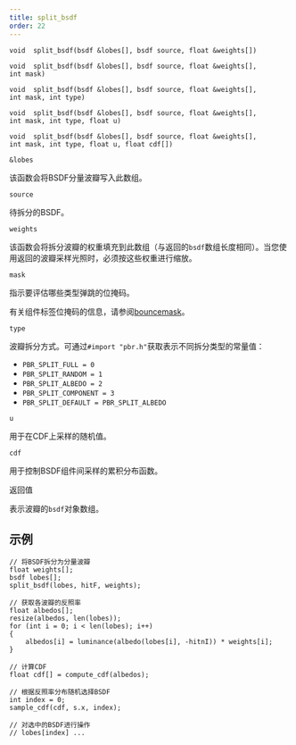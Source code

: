 ```yaml
---
title: split_bsdf
order: 22
---
```

`void  split_bsdf(bsdf &lobes[], bsdf source, float &weights[])`

`void  split_bsdf(bsdf &lobes[], bsdf source, float &weights[], int mask)`

`void  split_bsdf(bsdf &lobes[], bsdf source, float &weights[], int mask, int type)`

`void  split_bsdf(bsdf &lobes[], bsdf source, float &weights[], int mask, int type, float u)`

`void  split_bsdf(bsdf &lobes[], bsdf source, float &weights[], int mask, int type, float u, float cdf[])`

`&lobes`

该函数会将BSDF分量波瓣写入此数组。

`source`

待拆分的BSDF。

`weights`

该函数会将拆分波瓣的权重填充到此数组（与返回的`bsdf`数组长度相同）。当您使用返回的波瓣采样光照时，必须按这些权重进行缩放。

`mask`

指示要评估哪些类型弹跳的位掩码。

有关组件标签位掩码的信息，请参阅[bouncemask](bouncemask.html)。

`type`

波瓣拆分方式。可通过`#import "pbr.h"`获取表示不同拆分类型的常量值：

- `PBR_SPLIT_FULL = 0`
- `PBR_SPLIT_RANDOM = 1`
- `PBR_SPLIT_ALBEDO = 2`
- `PBR_SPLIT_COMPONENT = 3`
- `PBR_SPLIT_DEFAULT = PBR_SPLIT_ALBEDO`

`u`

用于在CDF上采样的随机值。

`cdf`

用于控制BSDF组件间采样的累积分布函数。

返回值

表示波瓣的`bsdf`对象数组。

## 示例

```vex
// 将BSDF拆分为分量波瓣
float weights[];
bsdf lobes[];
split_bsdf(lobes, hitF, weights);

// 获取各波瓣的反照率
float albedos[];
resize(albedos, len(lobes));
for (int i = 0; i < len(lobes); i++)
{
    albedos[i] = luminance(albedo(lobes[i], -hitnI)) * weights[i];
}

// 计算CDF
float cdf[] = compute_cdf(albedos);

// 根据反照率分布随机选择BSDF
int index = 0;
sample_cdf(cdf, s.x, index);

// 对选中的BSDF进行操作
// lobes[index] ...

```
